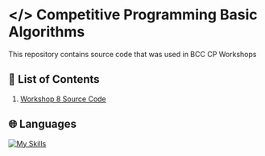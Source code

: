 # </> Competitive Programming Basic Algorithms

This repository contains source code that was used in BCC CP Workshops

## 📝 List of Contents

1. [Workshop 8 Source Code](./workshop8/)

## 🌐 Languages
[![My Skills](https://skillicons.dev/icons?i=cpp,java)](https://skillicons.dev)